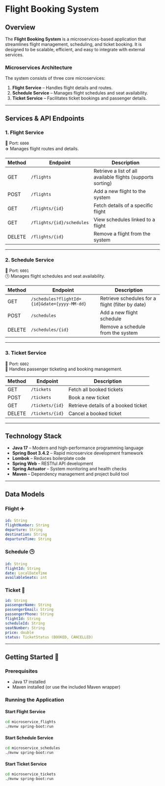 # Flight Booking System

## Overview
The **Flight Booking System** is a microservices-based application that streamlines flight management, scheduling, and ticket booking. It is designed to be scalable, efficient, and easy to integrate with external services.

### **Microservices Architecture**
The system consists of three core microservices:

1. **Flight Service** – Handles flight details and routes.
2. **Schedule Service** – Manages flight schedules and seat availability.
3. **Ticket Service** – Facilitates ticket bookings and passenger details.

---

## **Services & API Endpoints**
### **1. Flight Service**  
📍 Port: `6000`  
✈️ Manages flight routes and details.  

| Method | Endpoint | Description |
|--------|---------|-------------|
| GET    | `/flights` | Retrieve a list of all available flights (supports sorting) |
| POST   | `/flights` | Add a new flight to the system |
| GET    | `/flights/{id}` | Fetch details of a specific flight |
| GET    | `/flights/{id}/schedules` | View schedules linked to a flight |
| DELETE | `/flights/{id}` | Remove a flight from the system |

---

### **2. Schedule Service**  
📍 Port: `6001`  
🕒 Manages flight schedules and seat availability.  

| Method | Endpoint | Description |
|--------|---------|-------------|
| GET    | `/schedules?flightId={id}&date={yyyy-MM-dd}` | Retrieve schedules for a flight (filter by date) |
| POST   | `/schedules` | Add a new flight schedule |
| DELETE | `/schedules/{id}` | Remove a schedule from the system |

---

### **3. Ticket Service**  
📍 Port: `6002`  
🎫 Handles passenger ticketing and booking management.  

| Method | Endpoint | Description |
|--------|---------|-------------|
| GET    | `/tickets` | Fetch all booked tickets |
| POST   | `/tickets` | Book a new ticket |
| GET    | `/tickets/{id}` | Retrieve details of a booked ticket |
| DELETE | `/tickets/{id}` | Cancel a booked ticket |

---

## **Technology Stack**
- **Java 17** – Modern and high-performance programming language
- **Spring Boot 3.4.2** – Rapid microservice development framework
- **Lombok** – Reduces boilerplate code
- **Spring Web** – RESTful API development
- **Spring Actuator** – System monitoring and health checks
- **Maven** – Dependency management and project build tool

---

## **Data Models**
### **Flight** ✈️
```yaml
id: String
flightNumber: String
departure: String
destination: String
departureTime: String
```

### **Schedule** 🕒
```yaml
id: String
flightId: String
date: LocalDateTime
availableSeats: int
```

### **Ticket** 🎫
```yaml
id: String
passengerName: String
passengerEmail: String
passengerPhone: String
flightId: String
scheduleId: String
seatNumber: String
price: double
status: TicketStatus (BOOKED, CANCELLED)
```

---

## **Getting Started** 🚀
### **Prerequisites**
- Java 17 installed
- Maven installed (or use the included Maven wrapper)

### **Running the Application**
#### **Start Flight Service**
```sh
cd microservice_flights
./mvnw spring-boot:run
```
#### **Start Schedule Service**
```sh
cd microservice_schedules
./mvnw spring-boot:run
```
#### **Start Ticket Service**
```sh
cd microservice_tickets
./mvnw spring-boot:run
```


